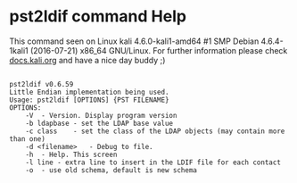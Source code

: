 # pst2ldif command Help
 
 This command seen on Linux kali 4.6.0-kali1-amd64 #1 SMP Debian 4.6.4-1kali1 (2016-07-21) x86_64 GNU/Linux. For further information please check [docs.kali.org](docs.kali.org) and have a nice day buddy ;) 

~~~

pst2ldif v0.6.59
Little Endian implementation being used.
Usage: pst2ldif [OPTIONS] {PST FILENAME}
OPTIONS:
	-V	- Version. Display program version
	-b ldapbase	- set the LDAP base value
	-c class	- set the class of the LDAP objects (may contain more than one)
	-d <filename>	- Debug to file.
	-h	- Help. This screen
	-l line	- extra line to insert in the LDIF file for each contact
	-o	- use old schema, default is new schema

~~~
